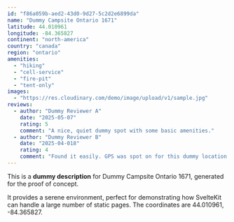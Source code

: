 ```yaml
---
id: "f86a059b-aed2-43d0-9d27-5c2d2e6899da"
name: "Dummy Campsite Ontario 1671"
latitude: 44.010961
longitude: -84.365827
continent: "north-america"
country: "canada"
region: "ontario"
amenities:
  - "hiking"
  - "cell-service"
  - "fire-pit"
  - "tent-only"
images:
  - "https://res.cloudinary.com/demo/image/upload/v1/sample.jpg"
reviews:
  - author: "Dummy Reviewer A"
    date: "2025-05-07"
    rating: 5
    comment: "A nice, quiet dummy spot with some basic amenities."
  - author: "Dummy Reviewer B"
    date: "2025-04-018"
    rating: 4
    comment: "Found it easily. GPS was spot on for this dummy location."
---
```


This is a **dummy description** for Dummy Campsite Ontario 1671, generated for the proof of concept.

It provides a serene environment, perfect for demonstrating how SvelteKit can handle a large number of static pages. The coordinates are 44.010961, -84.365827.
